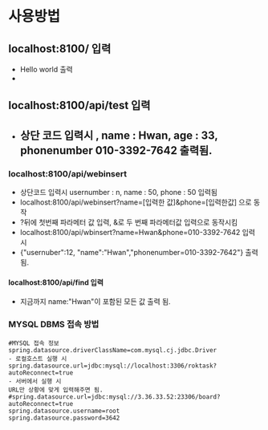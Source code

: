 # 사용방법
## localhost:8100/ 입력
- Hello world 출력
-

## localhost:8100/api/test 입력
- 상단 코드 입력시 , name : Hwan, age : 33, phonenumber 010-3392-7642 출력됨.
    - 


### localhost:8100/api/webinsert
- 상단코드 입력시 usernumber : n, name : 50, phone : 50 입력됨
- localhost:8100/api/webinsert?name=[입력한 값]&phone=[입력한값] 으로 동작
- ?뒤에 첫번째 파라메터 값 입력, &로 두 번째 파라메터값 입력으로 동작시킴
- localhost:8100/api/wbinsert?name=Hwan&phone=010-3392-7642 입력시
- {"usernuber":12, "name":"Hwan","phonenumber=010-3392-7642"} 출력 됨.


#### localhost:8100/api/find 입력
- 지금까지 name:"Hwan"이 포함된  모든 값 출력 됨.

### MYSQL DBMS 접속 방법
```
#MYSQL 접속 정보
spring.datasource.driverClassName=com.mysql.cj.jdbc.Driver
- 로컬호스트 실행 시
spring.datasource.url=jdbc:mysql://localhost:3306/roktask?autoReconnect=true
- 서버에서 실행 시
URL만 상황에 맞게 입력해주면 됨.
#spring.datasource.url=jdbc:mysql://3.36.33.52:23306/board?autoReconnect=true
spring.datasource.username=root
spring.datasource.password=3642

```
